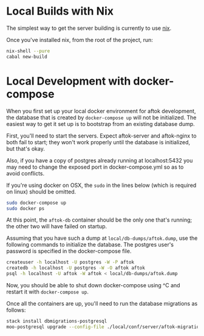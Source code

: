 Local Builds with Nix
=====================

The simplest way to get the server building is currently to use [nix](https://nixos.org/manual/nixos/stable/).

Once you've installed nix, from the root of the project, run:

~~~bash
nix-shell --pure
cabal new-build
~~~

Local Development with docker-compose
=====================================

When you first set up your local docker environment for aftok development, the
database that is created by `docker-compose up` will not be initialized.  The
easiest way to get it set up is to bootstrap from an existing database dump. 

First, you'll need to start the servers. Expect aftok-server and aftok-nginx to
both fail to start; they won't work properly until the database is initialized,
but that's okay.

Also, if you have a copy of postgres already running at localhost:5432 you may
need to change the exposed port in docker-compose.yml so as to avoid conflicts.

If you're using docker on OSX, the `sudo` in the lines below (which is required
on linux) should be omitted.

~~~bash
sudo docker-compose up
sudo docker ps
~~~

At this point, the `aftok-db` container should be the only one that's running;
the other two will have failed on startup.

Assuming that you have such a dump at `local/db-dumps/aftok.dump`, use the
following commands to initialize the database. The postgres user's password is
specified in the docker-compose file.

~~~bash
createuser -h localhost -U postgres -W -P aftok
createdb -h localhost -U postgres -W -O aftok aftok 
psql -h localhost -U aftok -W aftok < local/db-dumps/aftok.dump
~~~

Now, you should be able to shut down docker-compose using ^C and 
restart it with `docker-compose up`.

Once all the containers are up, you'll need to run the database migrations
as follows:

~~~bash
stack install dbmigrations-postgresql
moo-postgresql upgrade --config-file ./local/conf/server/aftok-migrations.cfg
~~~
